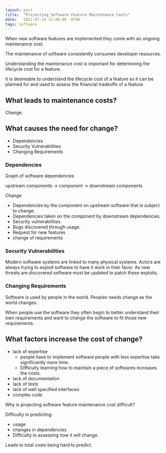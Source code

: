 ```yaml
---
layout: post
title:  "Projecting Software Feature Maintenance Costs"
date:   2022-07-14 12:00:00 -0700
tags: software
---
```


When new software features are implemented they come with an ongoing maintenance cost.

The maintenance of software consistently consumes developer resources.

Understanding the maintenance cost is important for determining the lifecycle cost for a feature.

It is desireable to understand the lifecycle cost of a feature so it can be planned for and used to assess the financial tradeoffs of a feature.

## What leads to maintenance costs?

Change.

## What causes the need for change?

- Dependencies
- Security Vulnerabilities
- Changing Requirements

### Dependencies

Graph of software dependencies

upstream components -> component -> downstream components

Change

- Dependencies by the component on upstream software that is subject to change.
- Dependencies taken on the component by downstream dependencies.
- Security vulnerabilities.
- Bugs discovered through usage.
- Request for new features
- change of requirements

### Security Vulnerabilities

Modern software systems are linked to many physical systems. Actors are always trying to exploit software to have it work in their favor. As new threats are discovered software must be updated to patch these exploits.

### Changing Requirements

Software is used by people in the world. Peoples needs change as the world changes.

When people use the software they often begin to better understand their own requirements and want to change the software to fit those new requirements.


## What factors increase the cost of change?

- lack of expertise
    - people have to implement software people with less expertise take significantly more time.
    - Difficulty learning how to maintain a piece of softwares increases the costs.
- lack of documentation
- lack of tests
- lack of well specified interfaces
- complex code

Why is projecting software feature maintenance cost difficult?

Difficulty in predicting:

- usage
- changes in dependencies
- Difficulty in assessing how it will change.


Leads to total costs being hard to predict.
